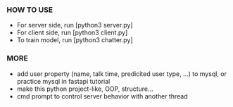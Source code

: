 ### HOW TO USE
* For server side, run [python3 server.py]
* For client side, run [python3 client.py]
* To train model, run [python3 chatter.py]

### MORE
* add user property (name, talk time, predicited user type, ...) to mysql, or practice mysql in fastapi tutorial
* make this python project-like, OOP, structure...
* cmd prompt to control server behavior with another thread
